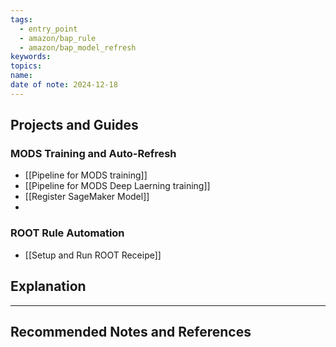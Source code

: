 ```yaml
---
tags:
  - entry_point
  - amazon/bap_rule
  - amazon/bap_model_refresh
keywords: 
topics: 
name: 
date of note: 2024-12-18
---
```


## Projects and Guides

### MODS Training and Auto-Refresh

- [[Pipeline for MODS training]]
- [[Pipeline for MODS Deep Laerning training]]
- [[Register SageMaker Model]]
- 

### ROOT Rule Automation

- [[Setup and Run ROOT Receipe]]



## Explanation





-----------
##  Recommended Notes and References

